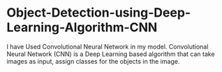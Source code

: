 # Object-Detection-using-Deep-Learning-Algorithm-CNN
I have Used Convolutional Neural Network in my model. Convolutional Neural Network (CNN) is a Deep Learning based  algorithm that can take images as input, assign classes for the objects in the image.
